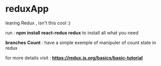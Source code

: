 # reduxApp

learing Redux , isn't this cool :)

run :  **npm install react-redux redux** to install all what you need

**branches**
    __Count__ : have a simple exemple of manipuler of count state in redux

for more details visit : **https://redux.js.org/basics/basic-tutorial**

